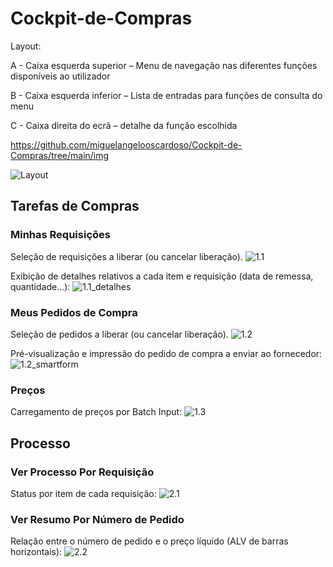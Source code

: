 # Cockpit-de-Compras

Layout:

A - Caixa esquerda superior – Menu de navegação nas diferentes funções disponíveis ao
utilizador

B - Caixa esquerda inferior – Lista de entradas para funções de consulta do menu

C - Caixa direita do ecrã – detalhe da função escolhida

https://github.com/miguelangelooscardoso/Cockpit-de-Compras/tree/main/img

![Layout](https://github.com/miguelangelooscardoso/Cockpit-de-Compras/tree/main/img/Layout.png)

## Tarefas de Compras

### Minhas Requisições

Seleção de requisições a liberar (ou cancelar liberação).
![1.1](https://github.com/miguelangelooscardoso/Cockpit-de-Compras/tree/main/img/1.1.png)

Exibição de detalhes relativos a cada item e requisição (data de remessa, quantidade...):
![1.1_detalhes](https://github.com/miguelangelooscardoso/Cockpit-de-Compras/tree/main/img/1.1_detalhes.png)

### Meus Pedidos de Compra

Seleção de pedidos a liberar (ou cancelar liberação).
![1.2](https://github.com/miguelangelooscardoso/Cockpit-de-Compras/tree/main/img/1.2.png)

Pré-visualização e impressão do pedido de compra a enviar ao fornecedor:
![1.2_smartform](https://github.com/miguelangelooscardoso/Cockpit-de-Compras/tree/main/img/1.2_smartform.png)

### Preços

Carregamento de preços por Batch Input:
![1.3](https://github.com/miguelangelooscardoso/Cockpit-de-Compras/tree/main/img/1.3.png)

## Processo

### Ver Processo Por Requisição

Status por item de cada requisição:
![2.1](https://github.com/miguelangelooscardoso/Cockpit-de-Compras/tree/main/img/2.1.png)

### Ver Resumo Por Número de Pedido

Relação entre o número de pedido e o preço líquido (ALV de barras horizontais):
![2.2](https://github.com/miguelangelooscardoso/Cockpit-de-Compras/tree/main/img/2.2.png)

